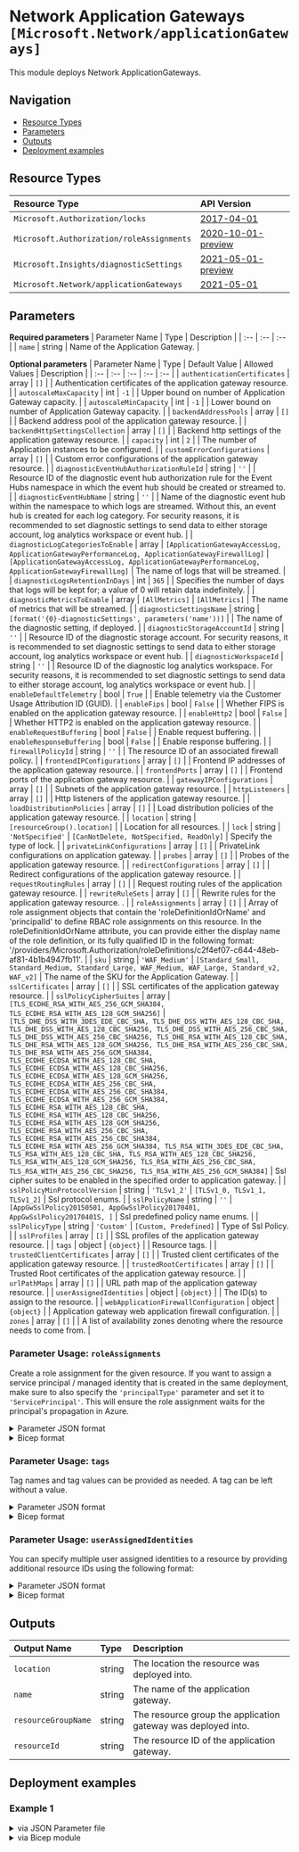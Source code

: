 # Network Application Gateways `[Microsoft.Network/applicationGateways]`

This module deploys Network ApplicationGateways.

## Navigation

- [Resource Types](#Resource-Types)
- [Parameters](#Parameters)
- [Outputs](#Outputs)
- [Deployment examples](#Deployment-examples)

## Resource Types

| Resource Type | API Version |
| :-- | :-- |
| `Microsoft.Authorization/locks` | [2017-04-01](https://docs.microsoft.com/en-us/azure/templates/Microsoft.Authorization/2017-04-01/locks) |
| `Microsoft.Authorization/roleAssignments` | [2020-10-01-preview](https://docs.microsoft.com/en-us/azure/templates/Microsoft.Authorization/2020-10-01-preview/roleAssignments) |
| `Microsoft.Insights/diagnosticSettings` | [2021-05-01-preview](https://docs.microsoft.com/en-us/azure/templates/Microsoft.Insights/2021-05-01-preview/diagnosticSettings) |
| `Microsoft.Network/applicationGateways` | [2021-05-01](https://docs.microsoft.com/en-us/azure/templates/Microsoft.Network/2021-05-01/applicationGateways) |

## Parameters

**Required parameters**
| Parameter Name | Type | Description |
| :-- | :-- | :-- |
| `name` | string | Name of the Application Gateway. |

**Optional parameters**
| Parameter Name | Type | Default Value | Allowed Values | Description |
| :-- | :-- | :-- | :-- | :-- |
| `authenticationCertificates` | array | `[]` |  | Authentication certificates of the application gateway resource. |
| `autoscaleMaxCapacity` | int | `-1` |  | Upper bound on number of Application Gateway capacity. |
| `autoscaleMinCapacity` | int | `-1` |  | Lower bound on number of Application Gateway capacity. |
| `backendAddressPools` | array | `[]` |  | Backend address pool of the application gateway resource. |
| `backendHttpSettingsCollection` | array | `[]` |  | Backend http settings of the application gateway resource. |
| `capacity` | int | `2` |  | The number of Application instances to be configured. |
| `customErrorConfigurations` | array | `[]` |  | Custom error configurations of the application gateway resource. |
| `diagnosticEventHubAuthorizationRuleId` | string | `''` |  | Resource ID of the diagnostic event hub authorization rule for the Event Hubs namespace in which the event hub should be created or streamed to. |
| `diagnosticEventHubName` | string | `''` |  | Name of the diagnostic event hub within the namespace to which logs are streamed. Without this, an event hub is created for each log category. For security reasons, it is recommended to set diagnostic settings to send data to either storage account, log analytics workspace or event hub. |
| `diagnosticLogCategoriesToEnable` | array | `[ApplicationGatewayAccessLog, ApplicationGatewayPerformanceLog, ApplicationGatewayFirewallLog]` | `[ApplicationGatewayAccessLog, ApplicationGatewayPerformanceLog, ApplicationGatewayFirewallLog]` | The name of logs that will be streamed. |
| `diagnosticLogsRetentionInDays` | int | `365` |  | Specifies the number of days that logs will be kept for; a value of 0 will retain data indefinitely. |
| `diagnosticMetricsToEnable` | array | `[AllMetrics]` | `[AllMetrics]` | The name of metrics that will be streamed. |
| `diagnosticSettingsName` | string | `[format('{0}-diagnosticSettings', parameters('name'))]` |  | The name of the diagnostic setting, if deployed. |
| `diagnosticStorageAccountId` | string | `''` |  | Resource ID of the diagnostic storage account. For security reasons, it is recommended to set diagnostic settings to send data to either storage account, log analytics workspace or event hub. |
| `diagnosticWorkspaceId` | string | `''` |  | Resource ID of the diagnostic log analytics workspace. For security reasons, it is recommended to set diagnostic settings to send data to either storage account, log analytics workspace or event hub. |
| `enableDefaultTelemetry` | bool | `True` |  | Enable telemetry via the Customer Usage Attribution ID (GUID). |
| `enableFips` | bool | `False` |  | Whether FIPS is enabled on the application gateway resource. |
| `enableHttp2` | bool | `False` |  | Whether HTTP2 is enabled on the application gateway resource. |
| `enableRequestBuffering` | bool | `False` |  | Enable request buffering. |
| `enableResponseBuffering` | bool | `False` |  | Enable response buffering. |
| `firewallPolicyId` | string | `''` |  | The resource ID of an associated firewall policy. |
| `frontendIPConfigurations` | array | `[]` |  | Frontend IP addresses of the application gateway resource. |
| `frontendPorts` | array | `[]` |  | Frontend ports of the application gateway resource. |
| `gatewayIPConfigurations` | array | `[]` |  | Subnets of the application gateway resource. |
| `httpListeners` | array | `[]` |  | Http listeners of the application gateway resource. |
| `loadDistributionPolicies` | array | `[]` |  | Load distribution policies of the application gateway resource. |
| `location` | string | `[resourceGroup().location]` |  | Location for all resources. |
| `lock` | string | `'NotSpecified'` | `[CanNotDelete, NotSpecified, ReadOnly]` | Specify the type of lock. |
| `privateLinkConfigurations` | array | `[]` |  | PrivateLink configurations on application gateway. |
| `probes` | array | `[]` |  | Probes of the application gateway resource. |
| `redirectConfigurations` | array | `[]` |  | Redirect configurations of the application gateway resource. |
| `requestRoutingRules` | array | `[]` |  | Request routing rules of the application gateway resource. |
| `rewriteRuleSets` | array | `[]` |  | Rewrite rules for the application gateway resource.	. |
| `roleAssignments` | array | `[]` |  | Array of role assignment objects that contain the 'roleDefinitionIdOrName' and 'principalId' to define RBAC role assignments on this resource. In the roleDefinitionIdOrName attribute, you can provide either the display name of the role definition, or its fully qualified ID in the following format: '/providers/Microsoft.Authorization/roleDefinitions/c2f4ef07-c644-48eb-af81-4b1b4947fb11'. |
| `sku` | string | `'WAF_Medium'` | `[Standard_Small, Standard_Medium, Standard_Large, WAF_Medium, WAF_Large, Standard_v2, WAF_v2]` | The name of the SKU for the Application Gateway. |
| `sslCertificates` | array | `[]` |  | SSL certificates of the application gateway resource. |
| `sslPolicyCipherSuites` | array | `[TLS_ECDHE_RSA_WITH_AES_256_GCM_SHA384, TLS_ECDHE_RSA_WITH_AES_128_GCM_SHA256]` | `[TLS_DHE_DSS_WITH_3DES_EDE_CBC_SHA, TLS_DHE_DSS_WITH_AES_128_CBC_SHA, TLS_DHE_DSS_WITH_AES_128_CBC_SHA256, TLS_DHE_DSS_WITH_AES_256_CBC_SHA, TLS_DHE_DSS_WITH_AES_256_CBC_SHA256, TLS_DHE_RSA_WITH_AES_128_CBC_SHA, TLS_DHE_RSA_WITH_AES_128_GCM_SHA256, TLS_DHE_RSA_WITH_AES_256_CBC_SHA, TLS_DHE_RSA_WITH_AES_256_GCM_SHA384, TLS_ECDHE_ECDSA_WITH_AES_128_CBC_SHA, TLS_ECDHE_ECDSA_WITH_AES_128_CBC_SHA256, TLS_ECDHE_ECDSA_WITH_AES_128_GCM_SHA256, TLS_ECDHE_ECDSA_WITH_AES_256_CBC_SHA, TLS_ECDHE_ECDSA_WITH_AES_256_CBC_SHA384, TLS_ECDHE_ECDSA_WITH_AES_256_GCM_SHA384, TLS_ECDHE_RSA_WITH_AES_128_CBC_SHA, TLS_ECDHE_RSA_WITH_AES_128_CBC_SHA256, TLS_ECDHE_RSA_WITH_AES_128_GCM_SHA256, TLS_ECDHE_RSA_WITH_AES_256_CBC_SHA, TLS_ECDHE_RSA_WITH_AES_256_CBC_SHA384, TLS_ECDHE_RSA_WITH_AES_256_GCM_SHA384, TLS_RSA_WITH_3DES_EDE_CBC_SHA, TLS_RSA_WITH_AES_128_CBC_SHA, TLS_RSA_WITH_AES_128_CBC_SHA256, TLS_RSA_WITH_AES_128_GCM_SHA256, TLS_RSA_WITH_AES_256_CBC_SHA, TLS_RSA_WITH_AES_256_CBC_SHA256, TLS_RSA_WITH_AES_256_GCM_SHA384]` | Ssl cipher suites to be enabled in the specified order to application gateway. |
| `sslPolicyMinProtocolVersion` | string | `'TLSv1_2'` | `[TLSv1_0, TLSv1_1, TLSv1_2]` | Ssl protocol enums. |
| `sslPolicyName` | string | `''` | `[AppGwSslPolicy20150501, AppGwSslPolicy20170401, AppGwSslPolicy20170401S, ]` | Ssl predefined policy name enums. |
| `sslPolicyType` | string | `'Custom'` | `[Custom, Predefined]` | Type of Ssl Policy. |
| `sslProfiles` | array | `[]` |  | SSL profiles of the application gateway resource. |
| `tags` | object | `{object}` |  | Resource tags. |
| `trustedClientCertificates` | array | `[]` |  | Trusted client certificates of the application gateway resource. |
| `trustedRootCertificates` | array | `[]` |  | Trusted Root certificates of the application gateway resource. |
| `urlPathMaps` | array | `[]` |  | URL path map of the application gateway resource. |
| `userAssignedIdentities` | object | `{object}` |  | The ID(s) to assign to the resource. |
| `webApplicationFirewallConfiguration` | object | `{object}` |  | Application gateway web application firewall configuration. |
| `zones` | array | `[]` |  | A list of availability zones denoting where the resource needs to come from. |


### Parameter Usage: `roleAssignments`

Create a role assignment for the given resource. If you want to assign a service principal / managed identity that is created in the same deployment, make sure to also specify the `'principalType'` parameter and set it to `'ServicePrincipal'`. This will ensure the role assignment waits for the principal's propagation in Azure.

<details>

<summary>Parameter JSON format</summary>

```json
"roleAssignments": {
    "value": [
        {
            "roleDefinitionIdOrName": "Reader",
            "description": "Reader Role Assignment",
            "principalIds": [
                "12345678-1234-1234-1234-123456789012", // object 1
                "78945612-1234-1234-1234-123456789012" // object 2
            ]
        },
        {
            "roleDefinitionIdOrName": "/providers/Microsoft.Authorization/roleDefinitions/c2f4ef07-c644-48eb-af81-4b1b4947fb11",
            "principalIds": [
                "12345678-1234-1234-1234-123456789012" // object 1
            ],
            "principalType": "ServicePrincipal"
        }
    ]
}
```

</details>

<details>

<summary>Bicep format</summary>

```bicep
roleAssignments: [
    {
        roleDefinitionIdOrName: 'Reader'
        description: 'Reader Role Assignment'
        principalIds: [
            '12345678-1234-1234-1234-123456789012' // object 1
            '78945612-1234-1234-1234-123456789012' // object 2
        ]
    }
    {
        roleDefinitionIdOrName: '/providers/Microsoft.Authorization/roleDefinitions/c2f4ef07-c644-48eb-af81-4b1b4947fb11'
        principalIds: [
            '12345678-1234-1234-1234-123456789012' // object 1
        ]
        principalType: 'ServicePrincipal'
    }
]
```

</details>
<p>

### Parameter Usage: `tags`

Tag names and tag values can be provided as needed. A tag can be left without a value.

<details>

<summary>Parameter JSON format</summary>

```json
"tags": {
    "value": {
        "Environment": "Non-Prod",
        "Contact": "test.user@testcompany.com",
        "PurchaseOrder": "1234",
        "CostCenter": "7890",
        "ServiceName": "DeploymentValidation",
        "Role": "DeploymentValidation"
    }
}
```

</details>

<details>

<summary>Bicep format</summary>

```bicep
tags: {
    Environment: 'Non-Prod'
    Contact: 'test.user@testcompany.com'
    PurchaseOrder: '1234'
    CostCenter: '7890'
    ServiceName: 'DeploymentValidation'
    Role: 'DeploymentValidation'
}
```

</details>
<p>

### Parameter Usage: `userAssignedIdentities`

You can specify multiple user assigned identities to a resource by providing additional resource IDs using the following format:

<details>

<summary>Parameter JSON format</summary>

```json
"userAssignedIdentities": {
    "value": {
        "/subscriptions/12345678-1234-1234-1234-123456789012/resourcegroups/validation-rg/providers/Microsoft.ManagedIdentity/userAssignedIdentities/adp-sxx-az-msi-x-001": {},
        "/subscriptions/12345678-1234-1234-1234-123456789012/resourcegroups/validation-rg/providers/Microsoft.ManagedIdentity/userAssignedIdentities/adp-sxx-az-msi-x-002": {}
    }
}
```

</details>

<details>

<summary>Bicep format</summary>

```bicep
userAssignedIdentities: {
    '/subscriptions/12345678-1234-1234-1234-123456789012/resourcegroups/validation-rg/providers/Microsoft.ManagedIdentity/userAssignedIdentities/adp-sxx-az-msi-x-001': {}
    '/subscriptions/12345678-1234-1234-1234-123456789012/resourcegroups/validation-rg/providers/Microsoft.ManagedIdentity/userAssignedIdentities/adp-sxx-az-msi-x-002': {}
}
```

</details>
<p>

## Outputs

| Output Name | Type | Description |
| :-- | :-- | :-- |
| `location` | string | The location the resource was deployed into. |
| `name` | string | The name of the application gateway. |
| `resourceGroupName` | string | The resource group the application gateway was deployed into. |
| `resourceId` | string | The resource ID of the application gateway. |

## Deployment examples

<h3>Example 1</h3>

<details>

<summary>via JSON Parameter file</summary>

```json
{
    "$schema": "https://schema.management.azure.com/schemas/2019-04-01/deploymentParameters.json#",
    "contentVersion": "1.0.0.0",
    "parameters": {
        "name": {
            "value": "<<namePrefix>>-az-apgw-x-001"
        },
        "userAssignedIdentities": {
            "value": {
                "/subscriptions/<<subscriptionId>>/resourcegroups/validation-rg/providers/Microsoft.ManagedIdentity/userAssignedIdentities/adp-<<namePrefix>>-az-msi-x-001": {}
            }
        },
        "webApplicationFirewallConfiguration": {
            "value": {
                "enabled": true,
                "firewallMode": "Detection",
                "ruleSetType": "OWASP",
                "ruleSetVersion": "3.0",
                "disabledRuleGroups": [],
                "requestBodyCheck": true,
                "maxRequestBodySizeInKb": 128,
                "fileUploadLimitInMb": 100
            }
        },
        "enableHttp2": {
            "value": true
        },
        "backendAddressPools": {
            "value": [
                {
                    "name": "appServiceBackendPool",
                    "properties": {
                        "backendAddresses": [
                            {
                                "fqdn": "aghapp.azurewebsites.net"
                            }
                        ]
                    }
                },
                {
                    "name": "privateVmBackendPool",
                    "properties": {
                        "backendAddresses": [
                            {
                                "ipAddress": "10.0.0.4"
                            }
                        ]
                    }
                }
            ]
        },
        "backendHttpSettingsCollection": {
            "value": [
                {
                    "name": "appServiceBackendHttpsSetting",
                    "properties": {
                        "port": 443,
                        "protocol": "Https",
                        "cookieBasedAffinity": "Disabled",
                        "pickHostNameFromBackendAddress": true,
                        "requestTimeout": 30
                    }
                },
                {
                    "name": "privateVmHttpSetting",
                    "properties": {
                        "port": 80,
                        "protocol": "Http",
                        "cookieBasedAffinity": "Disabled",
                        "pickHostNameFromBackendAddress": false,
                        "requestTimeout": 30,
                        "probe": {
                            "id": "/subscriptions/<<subscriptionId>>/resourceGroups/validation-rg/providers/Microsoft.Network/applicationGateways/<<namePrefix>>-az-apgw-x-001/probes/privateVmHttpSettingProbe"
                        }
                    }
                }
            ]
        },
        "frontendIPConfigurations": {
            "value": [
                {
                    "name": "private",
                    "properties": {
                        "privateIPAddress": "10.0.8.6",
                        "privateIPAllocationMethod": "Static",
                        "subnet": {
                            "id": "/subscriptions/<<subscriptionId>>/resourceGroups/validation-rg/providers/Microsoft.Network/virtualNetworks/adp-<<namePrefix>>-az-vnet-x-001/subnets/<<namePrefix>>-az-subnet-x-007"
                        }
                    }
                },
                {
                    "name": "public",
                    "properties": {
                        "privateIPAllocationMethod": "Dynamic",
                        "publicIPAddress": {
                            "id": "/subscriptions/<<subscriptionId>>/resourceGroups/validation-rg/providers/Microsoft.Network/publicIPAddresses/adp-<<namePrefix>>-az-pip-x-apgw"
                        }
                    }
                }
            ]
        },
        "frontendPorts": {
            "value": [
                {
                    "name": "port443",
                    "properties": {
                        "port": 443
                    }
                },
                {
                    "name": "port4433",
                    "properties": {
                        "port": 4433
                    }
                },
                {
                    "name": "port80",
                    "properties": {
                        "port": 80
                    }
                },
                {
                    "name": "port8080",
                    "properties": {
                        "port": 8080
                    }
                }
            ]
        },
        "httpListeners": {
            "value": [
                {
                    "name": "public443",
                    "properties": {
                        "frontendIPConfiguration": {
                            "id": "/subscriptions/<<subscriptionId>>/resourceGroups/validation-rg/providers/Microsoft.Network/applicationGateways/<<namePrefix>>-az-apgw-x-001/frontendIPConfigurations/public"
                        },
                        "frontendPort": {
                            "id": "/subscriptions/<<subscriptionId>>/resourceGroups/validation-rg/providers/Microsoft.Network/applicationGateways/<<namePrefix>>-az-apgw-x-001/frontendPorts/port443"
                        },
                        "sslCertificate": {
                            "id": "/subscriptions/<<subscriptionId>>/resourceGroups/validation-rg/providers/Microsoft.Network/applicationGateways/<<namePrefix>>-az-apgw-x-001/sslCertificates/<<namePrefix>>-az-apgw-x-001-ssl-certificate"
                        },
                        "protocol": "https",
                        "hostNames": [],
                        "requireServerNameIndication": false
                    }
                },
                {
                    "name": "private4433",
                    "properties": {
                        "frontendIPConfiguration": {
                            "id": "/subscriptions/<<subscriptionId>>/resourceGroups/validation-rg/providers/Microsoft.Network/applicationGateways/<<namePrefix>>-az-apgw-x-001/frontendIPConfigurations/private"
                        },
                        "frontendPort": {
                            "id": "/subscriptions/<<subscriptionId>>/resourceGroups/validation-rg/providers/Microsoft.Network/applicationGateways/<<namePrefix>>-az-apgw-x-001/frontendPorts/port4433"
                        },
                        "sslCertificate": {
                            "id": "/subscriptions/<<subscriptionId>>/resourceGroups/validation-rg/providers/Microsoft.Network/applicationGateways/<<namePrefix>>-az-apgw-x-001/sslCertificates/<<namePrefix>>-az-apgw-x-001-ssl-certificate"
                        },
                        "protocol": "https",
                        "hostNames": [],
                        "requireServerNameIndication": false
                    }
                },
                {
                    "name": "httpRedirect80",
                    "properties": {
                        "frontendIPConfiguration": {
                            "id": "/subscriptions/<<subscriptionId>>/resourceGroups/validation-rg/providers/Microsoft.Network/applicationGateways/<<namePrefix>>-az-apgw-x-001/frontendIPConfigurations/public"
                        },
                        "frontendPort": {
                            "id": "/subscriptions/<<subscriptionId>>/resourceGroups/validation-rg/providers/Microsoft.Network/applicationGateways/<<namePrefix>>-az-apgw-x-001/frontendPorts/port80"
                        },
                        "protocol": "Http",
                        "hostNames": [],
                        "requireServerNameIndication": false
                    }
                },
                {
                    "name": "httpRedirect8080",
                    "properties": {
                        "frontendIPConfiguration": {
                            "id": "/subscriptions/<<subscriptionId>>/resourceGroups/validation-rg/providers/Microsoft.Network/applicationGateways/<<namePrefix>>-az-apgw-x-001/frontendIPConfigurations/private"
                        },
                        "frontendPort": {
                            "id": "/subscriptions/<<subscriptionId>>/resourceGroups/validation-rg/providers/Microsoft.Network/applicationGateways/<<namePrefix>>-az-apgw-x-001/frontendPorts/port8080"
                        },
                        "protocol": "Http",
                        "hostNames": [],
                        "requireServerNameIndication": false
                    }
                }
            ]
        },
        "gatewayIPConfigurations": {
            "value": [
                {
                    "name": "apw-ip-configuration",
                    "properties": {
                        "subnet": {
                            "id": "/subscriptions/<<subscriptionId>>/resourceGroups/validation-rg/providers/Microsoft.Network/virtualNetworks/adp-<<namePrefix>>-az-vnet-x-001/subnets/<<namePrefix>>-az-subnet-x-007"
                        }
                    }
                }
            ]
        },
        "probes": {
            "value": [
                {
                    "name": "privateVmHttpSettingProbe",
                    "properties": {
                        "protocol": "Http",
                        "host": "10.0.0.4",
                        "path": "/",
                        "interval": 60,
                        "timeout": 15,
                        "unhealthyThreshold": 5,
                        "pickHostNameFromBackendHttpSettings": false,
                        "minServers": 3,
                        "match": {
                            "statusCodes": [
                                "200",
                                "401"
                            ]
                        }
                    }
                }
            ]
        },
        "redirectConfigurations": {
            "value": [
                {
                    "name": "httpRedirect80",
                    "properties": {
                        "redirectType": "Permanent",
                        "targetListener": {
                            "id": "/subscriptions/<<subscriptionId>>/resourceGroups/validation-rg/providers/Microsoft.Network/applicationGateways/<<namePrefix>>-az-apgw-x-001/httpListeners/public443"
                        },
                        "includePath": true,
                        "includeQueryString": true,
                        "requestRoutingRules": [
                            {
                                "id": "/subscriptions/<<subscriptionId>>/resourceGroups/validation-rg/providers/Microsoft.Network/applicationGateways/<<namePrefix>>-az-apgw-x-001/requestRoutingRules/httpRedirect80-public443"
                            }
                        ]
                    }
                },
                {
                    "name": "httpRedirect8080",
                    "properties": {
                        "redirectType": "Permanent",
                        "targetListener": {
                            "id": "/subscriptions/<<subscriptionId>>/resourceGroups/validation-rg/providers/Microsoft.Network/applicationGateways/<<namePrefix>>-az-apgw-x-001/httpListeners/private4433"
                        },
                        "includePath": true,
                        "includeQueryString": true,
                        "requestRoutingRules": [
                            {
                                "id": "/subscriptions/<<subscriptionId>>/resourceGroups/validation-rg/providers/Microsoft.Network/applicationGateways/<<namePrefix>>-az-apgw-x-001/requestRoutingRules/httpRedirect8080-private4433"
                            }
                        ]
                    }
                }
            ]
        },
        "requestRoutingRules": {
            "value": [
                {
                    "name": "public443-appServiceBackendHttpsSetting-appServiceBackendHttpsSetting",
                    "properties": {
                        "ruleType": "Basic",
                        "httpListener": {
                            "id": "/subscriptions/<<subscriptionId>>/resourceGroups/validation-rg/providers/Microsoft.Network/applicationGateways/<<namePrefix>>-az-apgw-x-001/httpListeners/public443"
                        },
                        "backendAddressPool": {
                            "id": "/subscriptions/<<subscriptionId>>/resourceGroups/validation-rg/providers/Microsoft.Network/applicationGateways/<<namePrefix>>-az-apgw-x-001/backendAddressPools/appServiceBackendPool"
                        },
                        "backendHttpSettings": {
                            "id": "/subscriptions/<<subscriptionId>>/resourceGroups/validation-rg/providers/Microsoft.Network/applicationGateways/<<namePrefix>>-az-apgw-x-001/backendHttpSettingsCollection/appServiceBackendHttpsSetting"
                        }
                    }
                },
                {
                    "name": "private4433-privateVmHttpSetting-privateVmHttpSetting",
                    "properties": {
                        "ruleType": "Basic",
                        "httpListener": {
                            "id": "/subscriptions/<<subscriptionId>>/resourceGroups/validation-rg/providers/Microsoft.Network/applicationGateways/<<namePrefix>>-az-apgw-x-001/httpListeners/private4433"
                        },
                        "backendAddressPool": {
                            "id": "/subscriptions/<<subscriptionId>>/resourceGroups/validation-rg/providers/Microsoft.Network/applicationGateways/<<namePrefix>>-az-apgw-x-001/backendAddressPools/privateVmBackendPool"
                        },
                        "backendHttpSettings": {
                            "id": "/subscriptions/<<subscriptionId>>/resourceGroups/validation-rg/providers/Microsoft.Network/applicationGateways/<<namePrefix>>-az-apgw-x-001/backendHttpSettingsCollection/privateVmHttpSetting"
                        }
                    }
                },
                {
                    "name": "httpRedirect80-public443",
                    "properties": {
                        "ruleType": "Basic",
                        "httpListener": {
                            "id": "/subscriptions/<<subscriptionId>>/resourceGroups/validation-rg/providers/Microsoft.Network/applicationGateways/<<namePrefix>>-az-apgw-x-001/httpListeners/httpRedirect80"
                        },
                        "redirectConfiguration": {
                            "id": "/subscriptions/<<subscriptionId>>/resourceGroups/validation-rg/providers/Microsoft.Network/applicationGateways/<<namePrefix>>-az-apgw-x-001/redirectConfigurations/httpRedirect80"
                        }
                    }
                },
                {
                    "name": "httpRedirect8080-private4433",
                    "properties": {
                        "ruleType": "Basic",
                        "httpListener": {
                            "id": "/subscriptions/<<subscriptionId>>/resourceGroups/validation-rg/providers/Microsoft.Network/applicationGateways/<<namePrefix>>-az-apgw-x-001/httpListeners/httpRedirect8080"
                        },
                        "redirectConfiguration": {
                            "id": "/subscriptions/<<subscriptionId>>/resourceGroups/validation-rg/providers/Microsoft.Network/applicationGateways/<<namePrefix>>-az-apgw-x-001/redirectConfigurations/httpRedirect8080"
                        }
                    }
                }
            ]
        },
        "sku": {
            "value": "WAF_v2"
        },
        "sslCertificates": {
            "value": [
                {
                    "name": "<<namePrefix>>-az-apgw-x-001-ssl-certificate",
                    "properties": {
                        "keyVaultSecretId": "https://adp-<<namePrefix>>-az-kv-x-001.vault.azure.net/secrets/applicationGatewaySslCertificate02/40b9b1a7a69e48cfa1e36f24b97b8799"
                    }
                }
            ]
        },
        "diagnosticLogsRetentionInDays": {
            "value": 7
        },
        "diagnosticStorageAccountId": {
            "value": "/subscriptions/<<subscriptionId>>/resourceGroups/validation-rg/providers/Microsoft.Storage/storageAccounts/adp<<namePrefix>>azsax001"
        },
        "diagnosticWorkspaceId": {
            "value": "/subscriptions/<<subscriptionId>>/resourcegroups/validation-rg/providers/microsoft.operationalinsights/workspaces/adp-<<namePrefix>>-az-law-x-001"
        },
        "diagnosticEventHubAuthorizationRuleId": {
            "value": "/subscriptions/<<subscriptionId>>/resourceGroups/validation-rg/providers/Microsoft.EventHub/namespaces/adp-<<namePrefix>>-az-evhns-x-001/AuthorizationRules/RootManageSharedAccessKey"
        },
        "diagnosticEventHubName": {
            "value": "adp-<<namePrefix>>-az-evh-x-001"
        },
        "roleAssignments": {
            "value": [
                {
                    "roleDefinitionIdOrName": "Reader",
                    "principalIds": [
                        "<<deploymentSpId>>"
                    ]
                }
            ]
        }
    }
}

```

</details>

<details>

<summary>via Bicep module</summary>

```bicep
module applicationGateways './Microsoft.Network/applicationGateways/deploy.bicep' = {
  name: '${uniqueString(deployment().name)}-applicationGateways'
  params: {
      backendHttpSettingsCollection: [
        {
          name: 'appServiceBackendHttpsSetting'
          properties: {
            protocol: 'Https'
            cookieBasedAffinity: 'Disabled'
            requestTimeout: 30
            pickHostNameFromBackendAddress: true
            port: 443
          }
        }
        {
          name: 'privateVmHttpSetting'
          properties: {
            port: 80
            cookieBasedAffinity: 'Disabled'
            pickHostNameFromBackendAddress: false
            probe: {
              id: '/subscriptions/<<subscriptionId>>/resourceGroups/validation-rg/providers/Microsoft.Network/applicationGateways/<<namePrefix>>-az-apgw-x-001/probes/privateVmHttpSettingProbe'
            }
            requestTimeout: 30
            protocol: 'Http'
          }
        }
      ]
      diagnosticEventHubAuthorizationRuleId: '/subscriptions/<<subscriptionId>>/resourceGroups/validation-rg/providers/Microsoft.EventHub/namespaces/adp-<<namePrefix>>-az-evhns-x-001/AuthorizationRules/RootManageSharedAccessKey'
      webApplicationFirewallConfiguration: {
        requestBodyCheck: true
        firewallMode: 'Detection'
        ruleSetType: 'OWASP'
        ruleSetVersion: '3.0'
        enabled: true
        maxRequestBodySizeInKb: 128
        fileUploadLimitInMb: 100
        disabledRuleGroups: []
      }
      sku: 'WAF_v2'
      diagnosticStorageAccountId: '/subscriptions/<<subscriptionId>>/resourceGroups/validation-rg/providers/Microsoft.Storage/storageAccounts/adp<<namePrefix>>azsax001'
      httpListeners: [
        {
          name: 'public443'
          properties: {
            requireServerNameIndication: false
            protocol: 'https'
            frontendIPConfiguration: {
              id: '/subscriptions/<<subscriptionId>>/resourceGroups/validation-rg/providers/Microsoft.Network/applicationGateways/<<namePrefix>>-az-apgw-x-001/frontendIPConfigurations/public'
            }
            frontendPort: {
              id: '/subscriptions/<<subscriptionId>>/resourceGroups/validation-rg/providers/Microsoft.Network/applicationGateways/<<namePrefix>>-az-apgw-x-001/frontendPorts/port443'
            }
            sslCertificate: {
              id: '/subscriptions/<<subscriptionId>>/resourceGroups/validation-rg/providers/Microsoft.Network/applicationGateways/<<namePrefix>>-az-apgw-x-001/sslCertificates/<<namePrefix>>-az-apgw-x-001-ssl-certificate'
            }
            hostNames: []
          }
        }
        {
          name: 'private4433'
          properties: {
            requireServerNameIndication: false
            protocol: 'https'
            frontendIPConfiguration: {
              id: '/subscriptions/<<subscriptionId>>/resourceGroups/validation-rg/providers/Microsoft.Network/applicationGateways/<<namePrefix>>-az-apgw-x-001/frontendIPConfigurations/private'
            }
            frontendPort: {
              id: '/subscriptions/<<subscriptionId>>/resourceGroups/validation-rg/providers/Microsoft.Network/applicationGateways/<<namePrefix>>-az-apgw-x-001/frontendPorts/port4433'
            }
            sslCertificate: {
              id: '/subscriptions/<<subscriptionId>>/resourceGroups/validation-rg/providers/Microsoft.Network/applicationGateways/<<namePrefix>>-az-apgw-x-001/sslCertificates/<<namePrefix>>-az-apgw-x-001-ssl-certificate'
            }
            hostNames: []
          }
        }
        {
          name: 'httpRedirect80'
          properties: {
            frontendIPConfiguration: {
              id: '/subscriptions/<<subscriptionId>>/resourceGroups/validation-rg/providers/Microsoft.Network/applicationGateways/<<namePrefix>>-az-apgw-x-001/frontendIPConfigurations/public'
            }
            hostNames: []
            frontendPort: {
              id: '/subscriptions/<<subscriptionId>>/resourceGroups/validation-rg/providers/Microsoft.Network/applicationGateways/<<namePrefix>>-az-apgw-x-001/frontendPorts/port80'
            }
            requireServerNameIndication: false
            protocol: 'Http'
          }
        }
        {
          name: 'httpRedirect8080'
          properties: {
            frontendIPConfiguration: {
              id: '/subscriptions/<<subscriptionId>>/resourceGroups/validation-rg/providers/Microsoft.Network/applicationGateways/<<namePrefix>>-az-apgw-x-001/frontendIPConfigurations/private'
            }
            hostNames: []
            frontendPort: {
              id: '/subscriptions/<<subscriptionId>>/resourceGroups/validation-rg/providers/Microsoft.Network/applicationGateways/<<namePrefix>>-az-apgw-x-001/frontendPorts/port8080'
            }
            requireServerNameIndication: false
            protocol: 'Http'
          }
        }
      ]
      roleAssignments: [
        {
          roleDefinitionIdOrName: 'Reader'
          principalIds: [
            '<<deploymentSpId>>'
          ]
        }
      ]
      sslCertificates: [
        {
          name: '<<namePrefix>>-az-apgw-x-001-ssl-certificate'
          properties: {
            keyVaultSecretId: 'https://adp-<<namePrefix>>-az-kv-x-001.vault.azure.net/secrets/applicationGatewaySslCertificate02/40b9b1a7a69e48cfa1e36f24b97b8799'
          }
        }
      ]
      enableHttp2: true
      diagnosticWorkspaceId: '/subscriptions/<<subscriptionId>>/resourcegroups/validation-rg/providers/microsoft.operationalinsights/workspaces/adp-<<namePrefix>>-az-law-x-001'
      frontendPorts: [
        {
          name: 'port443'
          properties: {
            port: 443
          }
        }
        {
          name: 'port4433'
          properties: {
            port: 4433
          }
        }
        {
          name: 'port80'
          properties: {
            port: 80
          }
        }
        {
          name: 'port8080'
          properties: {
            port: 8080
          }
        }
      ]
      frontendIPConfigurations: [
        {
          name: 'private'
          properties: {
            privateIPAddress: '10.0.8.6'
            privateIPAllocationMethod: 'Static'
            subnet: {
              id: '/subscriptions/<<subscriptionId>>/resourceGroups/validation-rg/providers/Microsoft.Network/virtualNetworks/adp-<<namePrefix>>-az-vnet-x-001/subnets/<<namePrefix>>-az-subnet-x-007'
            }
          }
        }
        {
          name: 'public'
          properties: {
            privateIPAllocationMethod: 'Dynamic'
            publicIPAddress: {
              id: '/subscriptions/<<subscriptionId>>/resourceGroups/validation-rg/providers/Microsoft.Network/publicIPAddresses/adp-<<namePrefix>>-az-pip-x-apgw'
            }
          }
        }
      ]
      probes: [
        {
          name: 'privateVmHttpSettingProbe'
          properties: {
            protocol: 'Http'
            timeout: 15
            pickHostNameFromBackendHttpSettings: false
            unhealthyThreshold: 5
            minServers: 3
            path: '/'
            host: '10.0.0.4'
            match: {
              statusCodes: [
                '200'
                '401'
              ]
            }
            interval: 60
          }
        }
      ]
      diagnosticLogsRetentionInDays: 7
      requestRoutingRules: [
        {
          name: 'public443-appServiceBackendHttpsSetting-appServiceBackendHttpsSetting'
          properties: {
            backendAddressPool: {
              id: '/subscriptions/<<subscriptionId>>/resourceGroups/validation-rg/providers/Microsoft.Network/applicationGateways/<<namePrefix>>-az-apgw-x-001/backendAddressPools/appServiceBackendPool'
            }
            ruleType: 'Basic'
            httpListener: {
              id: '/subscriptions/<<subscriptionId>>/resourceGroups/validation-rg/providers/Microsoft.Network/applicationGateways/<<namePrefix>>-az-apgw-x-001/httpListeners/public443'
            }
            backendHttpSettings: {
              id: '/subscriptions/<<subscriptionId>>/resourceGroups/validation-rg/providers/Microsoft.Network/applicationGateways/<<namePrefix>>-az-apgw-x-001/backendHttpSettingsCollection/appServiceBackendHttpsSetting'
            }
          }
        }
        {
          name: 'private4433-privateVmHttpSetting-privateVmHttpSetting'
          properties: {
            backendAddressPool: {
              id: '/subscriptions/<<subscriptionId>>/resourceGroups/validation-rg/providers/Microsoft.Network/applicationGateways/<<namePrefix>>-az-apgw-x-001/backendAddressPools/privateVmBackendPool'
            }
            ruleType: 'Basic'
            httpListener: {
              id: '/subscriptions/<<subscriptionId>>/resourceGroups/validation-rg/providers/Microsoft.Network/applicationGateways/<<namePrefix>>-az-apgw-x-001/httpListeners/private4433'
            }
            backendHttpSettings: {
              id: '/subscriptions/<<subscriptionId>>/resourceGroups/validation-rg/providers/Microsoft.Network/applicationGateways/<<namePrefix>>-az-apgw-x-001/backendHttpSettingsCollection/privateVmHttpSetting'
            }
          }
        }
        {
          name: 'httpRedirect80-public443'
          properties: {
            ruleType: 'Basic'
            httpListener: {
              id: '/subscriptions/<<subscriptionId>>/resourceGroups/validation-rg/providers/Microsoft.Network/applicationGateways/<<namePrefix>>-az-apgw-x-001/httpListeners/httpRedirect80'
            }
            redirectConfiguration: {
              id: '/subscriptions/<<subscriptionId>>/resourceGroups/validation-rg/providers/Microsoft.Network/applicationGateways/<<namePrefix>>-az-apgw-x-001/redirectConfigurations/httpRedirect80'
            }
          }
        }
        {
          name: 'httpRedirect8080-private4433'
          properties: {
            ruleType: 'Basic'
            httpListener: {
              id: '/subscriptions/<<subscriptionId>>/resourceGroups/validation-rg/providers/Microsoft.Network/applicationGateways/<<namePrefix>>-az-apgw-x-001/httpListeners/httpRedirect8080'
            }
            redirectConfiguration: {
              id: '/subscriptions/<<subscriptionId>>/resourceGroups/validation-rg/providers/Microsoft.Network/applicationGateways/<<namePrefix>>-az-apgw-x-001/redirectConfigurations/httpRedirect8080'
            }
          }
        }
      ]
      userAssignedIdentities: {
        '/subscriptions/<<subscriptionId>>/resourcegroups/validation-rg/providers/Microsoft.ManagedIdentity/userAssignedIdentities/adp-<<namePrefix>>-az-msi-x-001': {}
      }
      name: '<<namePrefix>>-az-apgw-x-001'
      gatewayIPConfigurations: [
        {
          name: 'apw-ip-configuration'
          properties: {
            subnet: {
              id: '/subscriptions/<<subscriptionId>>/resourceGroups/validation-rg/providers/Microsoft.Network/virtualNetworks/adp-<<namePrefix>>-az-vnet-x-001/subnets/<<namePrefix>>-az-subnet-x-007'
            }
          }
        }
      ]
      diagnosticEventHubName: 'adp-<<namePrefix>>-az-evh-x-001'
      redirectConfigurations: [
        {
          name: 'httpRedirect80'
          properties: {
            redirectType: 'Permanent'
            includeQueryString: true
            requestRoutingRules: [
              {
                id: '/subscriptions/<<subscriptionId>>/resourceGroups/validation-rg/providers/Microsoft.Network/applicationGateways/<<namePrefix>>-az-apgw-x-001/requestRoutingRules/httpRedirect80-public443'
              }
            ]
            includePath: true
            targetListener: {
              id: '/subscriptions/<<subscriptionId>>/resourceGroups/validation-rg/providers/Microsoft.Network/applicationGateways/<<namePrefix>>-az-apgw-x-001/httpListeners/public443'
            }
          }
        }
        {
          name: 'httpRedirect8080'
          properties: {
            redirectType: 'Permanent'
            includeQueryString: true
            requestRoutingRules: [
              {
                id: '/subscriptions/<<subscriptionId>>/resourceGroups/validation-rg/providers/Microsoft.Network/applicationGateways/<<namePrefix>>-az-apgw-x-001/requestRoutingRules/httpRedirect8080-private4433'
              }
            ]
            includePath: true
            targetListener: {
              id: '/subscriptions/<<subscriptionId>>/resourceGroups/validation-rg/providers/Microsoft.Network/applicationGateways/<<namePrefix>>-az-apgw-x-001/httpListeners/private4433'
            }
          }
        }
      ]
      backendAddressPools: [
        {
          name: 'appServiceBackendPool'
          properties: {
            backendAddresses: [
              {
                fqdn: 'aghapp.azurewebsites.net'
              }
            ]
          }
        }
        {
          name: 'privateVmBackendPool'
          properties: {
            backendAddresses: [
              {
                ipAddress: '10.0.0.4'
              }
            ]
          }
        }
      ]
  }
```

</details>
<p>
